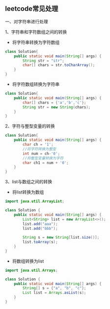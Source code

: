 leetcode常见处理
-------------
一、对字符串进行处理

1、字符串和字符数组之间的转换
- 将字符串转换为字符数组
```java
class Solution{
    public static void main(String[] args) {
        String str = "str";
        char[] chars = str.toCharArray();
    }
}
```
- 将字符数组转换为字符串
```java
class Solution{
    public static void main(String[] args) {
        char[] chars = {'a','b','c'};
        String str = new String(chars);
    }
}
```
2、字符与整型变量的转换
```java
class Sulution{
    public static void main(String[] args) {
        char ch = '1';
        //将字符转换为整型
        int num = ch-'0';
        //将整型变量转换为字符
        char ch1 = num + '0';
    }
}
```
3、list与数组之间的转换
- 将list转换为数组

```java
import java.util.ArrayList;

class Solution {
    public static void main(String[] args) {
        List<String> list = new ArrayList<>();
        list.add("aaa");
        list.add("bbb");
        
        String s = new String[list.size()];
        list.toArray(s);
    }
}
```
- 将数组转换为list

```java
import java.util.Arrays;

class Solution {
    public static void main(String[] args) {
        String[] s = {"a", "b", "c"};
        List list = Arrays.asList(s);
    }
}
```
